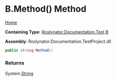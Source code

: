 <a name="_Top"></a>

# B\.Method\(\) Method

[Home](../../../../../README.md#_Top)

**Containing Type**: [Roslynator.Documentation.Test](../../README.md#_Top)\.[B](../README.md#_Top)

**Assembly**: Roslynator\.Documentation\.TestProject\.dll

```csharp
public string Method()
```

### Returns

System\.[String](https://docs.microsoft.com/en-us/dotnet/api/system.string)

